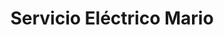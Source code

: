 ---
title: "Servicio Eléctrico Mario"
url: /toluca-de-lerdo/servicio-electrico-mario/
shop: Autowerkstatt
---